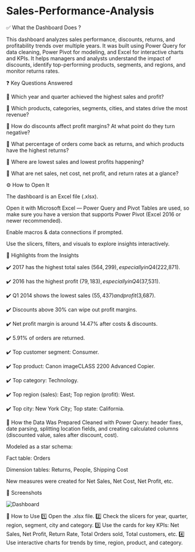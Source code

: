 # Sales-Performance-Analysis

✅ What the Dashboard Does ?

This dashboard analyzes sales performance, discounts, returns, and profitability trends over multiple years.
It was built using Power Query for data cleaning, Power Pivot for modeling, and Excel for interactive charts and KPIs.
It helps managers and analysts understand the impact of discounts, identify top-performing products, segments, and regions, and monitor returns rates.

❓ Key Questions Answered

📌 Which year and quarter achieved the highest sales and profit?

📌 Which products, categories, segments, cities, and states drive the most revenue?

📌 How do discounts affect profit margins? At what point do they turn negative?

📌 What percentage of orders come back as returns, and which products have the highest returns?

📌 Where are lowest sales and lowest profits happening?

📌 What are net sales, net cost, net profit, and return rates at a glance?

⚙️ How to Open It

The dashboard is an Excel file (.xlsx).

Open it with Microsoft Excel — Power Query and Pivot Tables are used, so make sure you have a version that supports Power Pivot (Excel 2016 or newer recommended).

Enable macros & data connections if prompted.

Use the slicers, filters, and visuals to explore insights interactively.

📌 Highlights from the Insights

✔️ 2017 has the highest total sales ($564,299), especially in Q4 ($222,871).

✔️ 2016 has the highest profit ($79,183), especially in Q4 ($37,531).

✔️ Q1 2014 shows the lowest sales ($55,437) and profit ($3,687).

✔️ Discounts above 30% can wipe out profit margins.

✔️ Net profit margin is around 14.47% after costs & discounts.

✔️ 5.91% of orders are returned.

✔️ Top customer segment: Consumer.

✔️ Top product: Canon imageCLASS 2200 Advanced Copier.

✔️ Top category: Technology.

✔️ Top region (sales): East; Top region (profit): West.

✔️ Top city: New York City; Top state: California.


🧹 How the Data Was Prepared
Cleaned with Power Query: header fixes, date parsing, splitting location fields, and creating calculated columns (discounted value, sales after discount, cost).

Modeled as a star schema:

Fact table: Orders

Dimension tables: Returns, People, Shipping Cost

New measures were created for Net Sales, Net Cost, Net Profit, etc.

📸 Screenshots

![Dashboard ](https://github.com/user-attachments/assets/917c2f72-edee-40ae-9537-8c8afa2ec0fd)

🚀 How to Use
1️⃣ Open the .xlsx file.
2️⃣ Check the slicers for year, quarter, region, segment, city and category.
3️⃣ Use the cards for key KPIs: Net Sales, Net Profit, Return Rate, Total Orders sold, Total customers, etc.
4️⃣ Use interactive charts for trends by time, region, product, and category.



